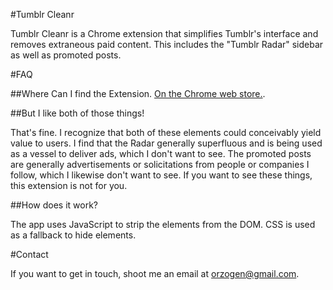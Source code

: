 #Tumblr Cleanr

Tumblr Cleanr is a Chrome extension that simplifies Tumblr's interface and removes extraneous paid content. This includes the "Tumblr Radar" sidebar as well as promoted posts.

#FAQ

##Where Can I find the Extension.
[On the Chrome web store.](https://chrome.google.com/webstore/detail/tumblr-cleanr/kmmklbmmlmpoepihmnpohalndeipahac).

##But I like both of those things!

That's fine. I recognize that both of these elements could conceivably yield value to users. I find that the Radar generally superfluous and is being used as a vessel to deliver ads, which I don't want to see. The promoted posts are generally advertisements or solicitations from people or companies I follow, which I likewise don't want to see. If you want to see these things, this extension is not for you.

##How does it work?

The app uses JavaScript to strip the elements from the DOM. CSS is used as a fallback to hide elements.

#Contact

If you want to get in touch, shoot me an email at [orzogen@gmail.com](mailto:orzogen@gmail.com).
